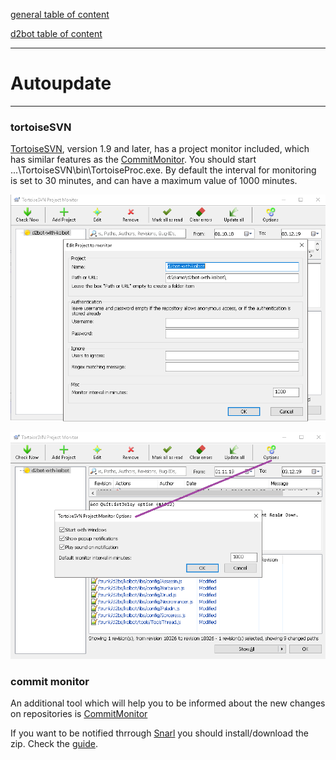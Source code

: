 [general table of content](https://github.com/blizzhackers/documentation/#diablo-2-botting-system)

[d2bot table of content](https://github.com/blizzhackers/documentation/tree/master/d2bot/#d2bot)

---

# Autoupdate

---

### tortoiseSVN

[TortoiseSVN](https://tortoisesvn.net/), version 1.9 and later, has a project monitor included, which has similar features as the [CommitMonitor](#commit-monitor). 
You should start ...\TortoiseSVN\bin\TortoiseProc.exe. By default the interval for monitoring is set to 30 minutes, and can have a maximum value of 1000 minutes.

![autoupdate1](assets/d2bot-autoupdate1.png)

![autoupdate2](assets/d2bot-autoupdate2.png)

### commit monitor

An additional tool which will help you to be informed about the new changes on repositories is [CommitMonitor](https://tools.stefankueng.com/CommitMonitor.html)

If you want to be notified thrrough [Snarl](http://snarl.fullphat.net/content/download/) you should install/download the zip.
Check the [guide](https://tortoisesvn.net/docs/release/TortoiseSVN_en/tsvn-projectmonitor.html).
